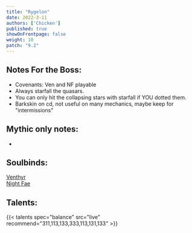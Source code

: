 ```yaml
---
title: "Rygelon"
date: 2022-3-11
authors: ['Chicken']
published: true
showOnFrontpage: false
weight: 10
patch: "9.2"
---
```



## Notes For the Boss:
- Covenants: Ven and NF playable
- Always starfall the quasars.
- You can only hit the collapsing stars with starfall if YOU dotted them.
- Barkskin on cd, not useful on many mechanics, maybe keep for "intermissions"

## Mythic only notes:
- 

## Soulbinds:
[Venthyr](https://ptr.wowhead.com/soulbind-calc/venthyr/theotar-the-mad-duke/druid/AwCW5b4CBTUgCBU1yggTBTWHCBUy5AolMuIIIwUySQgVdgAINTI_CA)
<br>[Night Fae](https://ptr.wowhead.com/soulbind-calc/night-fae/niya/druid/AwCW5b4CBTXKCCU1IAgTBTXGCBUy5AglMuIIIhUySQgldgAI)

## Talents:

{{< talents spec="balance" src="live" recommend="311,113,133,333,113,131,133" >}}
